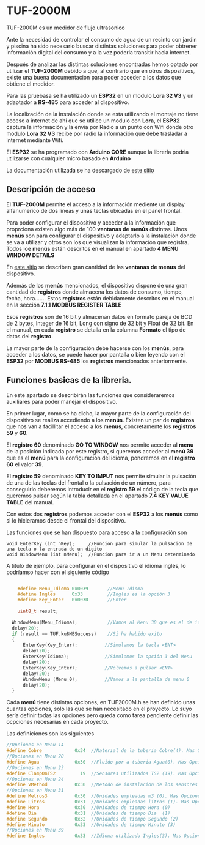 # TUF-2000M

TUF-2000M es un medidor de flujo ultrasonico

Ante la necesidad de controlar el consumo de agua de un recinto con jardin y piscina ha sido necesario buscar distintas soluciones para poder obtrener información digital del consumo y a la vez poderla transitir hacia internet.

Después de analizar las distintas soluciones encontradas hemos optado por utilizar el **TUF-2000M** debido a que, al contrario que en otros dispositivos, existe una buena documentacion para poder acceder a los datos que obtiene el medidor.

Para las pruebasa se ha utilizado un **ESP32** en un modulo **Lora 32 V3** y un adaptador a **RS-485** para  acceder al dispositivo. 

La localización de la instalación donde se esta utilizando el montaje no tiene acceso a internet de ahí que se utilice un modulo con **Lora**, el **ESP32** captura la información y la envia por Radio a un punto con Wifi donde otro modulo **Lora 32 V3** recibe por radio la información que debe trasladar a internet mediante Wifi.

El **ESP32** se ha programado con **Arduino CORE** aunque la librería podria utilizarse con cualquier micro basado en **Arduino**

La documentación utilizada se ha descargado de [este sitio](https://images-na.ssl-images-amazon.com/images/I/91CvZHsNYBL.pdf)

## Descripción de acceso

El **TUF-2000M** permite el acceso a la información mediente un display alfanumerico de dos lineas y unas teclas ubicadas en el panel frontal.

Para poder configurar el dispositivo y acceder a la información que proprciona existen algo más de 100 **ventanas de menús** distintas. Unos **menús** son para configurar el dispositivo y adaptarlo a la instalación donde se va a utilizar y otros son los que visualizan la información que registra. Todos loe **menús** están descritos en el manual en  apartado **4 MENU WINDOW DETAILS**

En [este sitio](https://www.libe.net/en/flowmeter) se describen gran cantidad de las **ventanas de menus** del dispositivo.

Además de los **menús** mencionados, el dispositivo dispone de una gran cantidad de **registros** donde almacena los datos de consumo, tiempo, fecha, hora....... Estos **registros** están debidamente descritos en el manual en la sección **7.1.1 MODBUS REGISTER TABLE**

Esos **registros** son de 16 bit y almacenan datos en formato pareja de BCD de 2 bytes, Integer de 16 bit, Long con signo de 32 bit y Float de 32 bit. En el manual, en cada **registro** se detalla en la columna **Formato** el tipo de datos del **registro**.

La mayor parte de la configuración debe hacerse con los **menús**, para acceder a los datos, se puede hacer por pantalla o bien leyendo con el **ESP32** por **MODBUS RS-485** los **registros** mencionados anteriormente.

## Funciones basicas de la libreria.

En este apartado se describirán las funciones que consideraremos auxiliares para poder manejar el dispositivo.

En primer lugar, como se ha dicho, la mayor parte de la configuración del dispositivo se realiza accediendo a los **menús**. Existen un par de **registros** que nos van a facillitar el acceso a los **menus**, concretamente los **registros** **59** y **60**.

El **registro 60** denominado **GO TO WINDOW** nos permite acceder al **menu** de la posición indicada por este registro, si queremos acceder al **menú 39** que es el **menú** para la configuración del idioma,  pondremos en el **registro 60** el valor **39**.

El **registro 59** denominado **KEY TO IMPUT** nos permite simular la pulsación de una de las teclas del frontal o la pulsación de un número, para conseguirlo deberemos introducir en el **registro 59** el código de la tecla que queremos pulsar según la tabla detallada en el apartado **7.4 KEY VALUE TABLE** del manual.

Con estos dos **registros** podemos acceder con el **ESP32**  a los **menús** como si lo hicieramos desde el frontal del dispositivo.

Las funciones que se han dispuesto para acceso a la configuración son

    void EnterKey (int nKey);	  //Funcion para simular la pulsacion de una tecla o la entrada de un digito
    void WindowMenu (int nMenu);  //Funcion para ir a un Menu determinado

A titulo de ejemplo, para configurar en el dispositivo el idioma inglés, lo podríamso hacer con el siguiente código

```C++

    #define Menu_Idioma	0x0039       //Menu Idioma
    #define Ingles      0x33         //Ingles es la opción 3
    #define Key_Enter   0x003D       //Enter
    
    uint8_t result;

  WindowMenu(Menu_Idioma);           //Vamos al Menu 30 que es el de idioma
  delay(20);  
  if (result == TUF.ku8MBSuccess)    //Si ha habido exito
  {
      EnterKey(Key_Enter);          //Simulamos la tecla <ENT>
      delay(20);    
      EnterKey(Idioma);             //Simulamos la opción 3 del Menu
      delay(20);
      EnterKey(Key_Enter);          //Volvemos a pulsar <ENT>
      delay(20);
      WindowMenu (Menu_0);          //Vamos a la pantalla de menu 0
      delay(20); 	  
  }	

```

Cada **menú** tiene distintas opciones, en TUF2000M.h se han definido unas cuantas opciones, solo las que se han necesitado en el proyecto. Lo suyo sería definir todas las opciones pero queda como tarea pendiente definir las ocpciones necesarias en cada proyecto.

Las definiciones son las siguientes

```C++
//Opciones en Menu 14
#define Cobre            0x34  //Material de la tuberia Cobre(4). Mas Opciones descritas en M14    
//Opciones en Menu 20
#define Agua             0x30  //Fluido por a tuberia Agua(0). Mas Opciones descritas en M20
//Opciones en Menu 23
#define ClampOnTS2         19  //Sensores utilizados TS2 (19). Mas Opciones descritas en M23  
//Opciones en Menu 24
#define VMethod          0x30  //Metodo de instalacion de los sensores V (0). Mas Opciones descritas en M24  
//Opciones en Menu 31
#define Metros3          0x30  //Unidades empleadas m3 (0). Mas Opciones descritas en M31 
#define Litros           0x31  //Unidades empleadas litros (1). Mas Opciones descritas en M31 
#define Hora             0x30  //Unidades de tiempo Hora (0)
#define Dia              0x31  //Unidades de tiempo Dia  (1)
#define Segundo          0x32  //Unidades de tiempo Segundo (2)
#define Minuto           0x33  //Unidades de tiempo Minuto (3)
//Opciones en Menu 39
#define Ingles	         0x33  //Idioma utilizado Ingles(3). Mas Opciones descritas en M39	           
```
